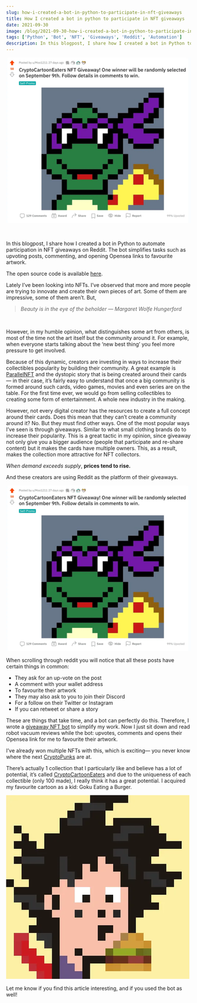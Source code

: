 ```yaml
---
slug: how-i-created-a-bot-in-python-to-participate-in-nft-giveaways
title: How I created a bot in python to participate in NFT giveaways
date: 2021-09-30
image: /blog/2021-09-30-how-i-created-a-bot-in-python-to-participate-in-nft-giveaways.png
tags: ['Python', 'Bot', 'NFT', 'Giveaways', 'Reddit', 'Automation']
description: In this blogpost, I share how I created a bot in Python to automate participation in NFT giveaways on Reddit. The bot simplifies tasks such as upvoting posts, commenting, and opening Opensea links to favourite artwork.
---
```


<p align="center">
    <img width="600" src="/blog/2021-09-30-how-i-created-a-bot-in-python-to-participate-in-nft-giveaways.png"/>
</p>

<br />

In this blogpost, I share how I created a bot in Python to automate participation in NFT giveaways on Reddit. The bot simplifies tasks such as upvoting posts, commenting, and opening Opensea links to favourite artwork.

The open source code is available [here](https://github.com/DidierRLopes/GiveawayNFTbot).

<!-- truncate -->

<div style={{borderTop: '1px solid #0088CC', margin: '1.5em 0'}} />

Lately I’ve been looking into NFTs. I’ve observed that more and more people are trying to innovate and create their own pieces of art. Some of them are impressive, some of them aren’t. But,

> _Beauty is in the eye of the beholder — Margaret Wolfe Hungerford_

<br />

However, in my humble opinion, what distinguishes some art from others, is most of the time not the art itself but the community around it. For example, when everyone starts talking about the ‘new best thing’ you feel more pressure to get involved.

Because of this dynamic, creators are investing in ways to increase their collectibles popularity by building their community. A great example is [ParallelNFT](https://parallel.life/) and the dystopic story that is being created around their cards — in their case, it’s fairly easy to understand that once a big community is formed around such cards, video games, movies and even series are on the table. For the first time ever, we would go from selling collectibles to creating some form of entertainment. A whole new industry in the making.

However, not every digital creator has the resources to create a full concept around their cards. Does this mean that they can’t create a community around it? No. But they must find other ways. One of the most popular ways I’ve seen is through giveaways. Similar to what small clothing brands do to increase their popularity. This is a great tactic in my opinion, since giveaway not only give you a bigger audience (people that participate and re-share content) but it makes the cards have multiple owners. This, as a result, makes the collection more attractive for NFT collectors.

_When demand exceeds supply_, **prices tend to rise.**

And these creators are using Reddit as the platform of their giveaways.

![image](/blog/2021-09-30-how-i-created-a-bot-in-python-to-participate-in-nft-giveaways_1.png)

When scrolling through reddit you will notice that all these posts have certain things in common:
- They ask for an up-vote on the post
- A comment with your wallet address
- To favourite their artwork
- They may also ask to you to join their Discord
- For a follow on their Twitter or Instagram
- If you can retweet or share a story

These are things that take time, and a bot can perfectly do this. Therefore, I wrote a [giveaway NFT bot](https://github.com/DidierRLopes/GiveawayNFTbot) to simplify my work. Now I just sit down and read robot vacuum reviews while the bot: upvotes, comments and opens their Opensea link for me to favourite their artwork.

I’ve already won multiple NFTs with this, which is exciting— you never know where the next [CryptoPunks](https://twitter.com/cryptopunksbot) are at.

There’s actually 1 collection that I particularly like and believe has a lot of potential, it’s called [CryptoCartoonEaters](https://opensea.io/collection/crypto-cartooneaters) and due to the uniqueness of each collectible (only 100 made), I really think it has a great potential. I acquired my favourite cartoon as a kid: Goku Eating a Burger.

![image](/blog/2021-09-30-how-i-created-a-bot-in-python-to-participate-in-nft-giveaways_2.png)

Let me know if you find this article interesting, and if you used the bot as well!
